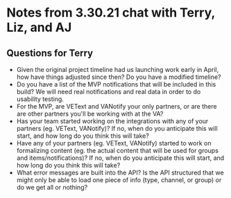 # Notes from 3.30.21 chat with Terry, Liz, and AJ

## Questions for Terry

- Given the original project timeline had us launching work early in April, how have things adjusted since then? Do you have a modified timeline?
- Do you have a list of the MVP notifications that will be included in this build? We will need real notifications and real data in order to do usability testing.
- For the MVP, are VEText and VANotify your only partners, or are there are other partners you'll be working with at the VA?
- Has your team started working on the integrations with any of your partners (eg. VEText, VANotify)? If no, when do you anticipate this will start, and how long do you think this will take?
- Have any of your partners (eg. VEText, VANotify) started to work on formalizing content (eg. the actual content that will be used for groups and items/notifications)? If no, when do you anticipate this will start, and how long do you think this will take?
- What error messages are built into the API? Is the API structured that we might only be able to load one piece of info (type, channel, or group) or do we get all or nothing?
